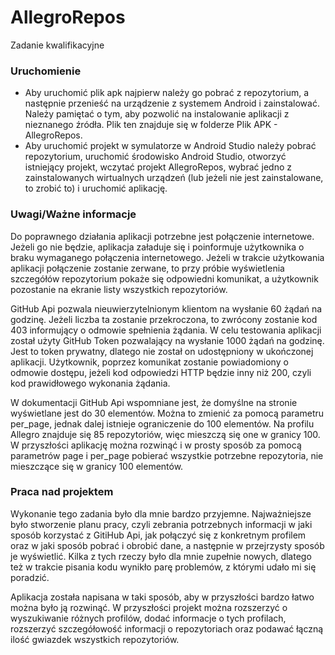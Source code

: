 # AllegroRepos
Zadanie kwalifikacyjne

### Uruchomienie

- Aby uruchomić plik apk najpierw należy go pobrać z repozytorium, a następnie przenieść na urządzenie z systemem Android i zainstalować. Należy pamiętać o tym, aby pozwolić na instalowanie aplikacji z nieznanego źródła. Plik ten znajduje się w folderze Plik APK - AllegroRepos.
- Aby uruchomić projekt w symulatorze w Android Studio należy pobrać repozytorium, uruchomić środowisko Android Studio, otworzyć istniejący projekt, wczytać projekt AllegroRepos, wybrać jedno z zainstalowanych wirtualnych urządzeń (lub jeżeli nie jest zainstalowane, to zrobić to) i uruchomić aplikację.

### Uwagi/Ważne informacje

Do poprawnego działania aplikacji potrzebne jest połączenie internetowe. Jeżeli go nie będzie, aplikacja załaduje się i poinformuje użytkownika o braku wymaganego połączenia internetowego. Jeżeli w trakcie użytkowania aplikacji połączenie zostanie zerwane, to przy próbie wyświetlenia szczegółów repozytorium pokaże się odpowiedni komunikat, a użytkownik pozostanie na ekranie listy wszystkich repozytoriów.

GitHub Api pozwala nieuwierzytelnionym klientom na wysłanie 60 żądań na godzinę. Jeżeli liczba ta zostanie przekroczona, to zwrócony zostanie kod 403 informujący o odmowie spełnienia żądania. W celu testowania aplikacji został użyty GitHub Token pozwalający na wysłanie 1000 żądań na godzinę. Jest to token prywatny, dlatego nie został on udostępniony w ukończonej aplikacji. Użytkownik, poprzez komunikat zostanie powiadomiony o odmowie dostępu, jeżeli kod odpowiedzi HTTP będzie inny niż 200, czyli kod prawidłowego wykonania żądania.

W dokumentacji GitHub Api wspomniane jest, że domyślne na stronie wyświetlane jest do 30 elementów. Można to zmienić za pomocą parametru per_page, jednak dalej istnieje ograniczenie do 100 elementów. Na profilu Allegro znajduje się 85 repozytoriów, więc mieszczą się one w granicy 100. W przyszłości aplikację można rozwinąć i w prosty sposób za pomocą parametrów page i per_page pobierać wszystkie potrzebne repozytoria, nie mieszczące się w granicy 100 elementów.  

### Praca nad projektem
Wykonanie tego zadania było dla mnie bardzo przyjemne. Najważniejsze było stworzenie planu pracy, czyli zebrania potrzebnych informacji w jaki sposób korzystać z GitiHub Api, jak połączyć się z konkretnym profilem oraz w jaki sposób pobrać i obrobić dane, a następnie w przejrzysty sposób je wyświetlić. Kilka z tych rzeczy było dla mnie zupełnie nowych, dlatego też w trakcie pisania kodu wynikło parę problemów, z którymi udało mi się poradzić. 

Aplikacja została napisana w taki sposób, aby w przyszłości bardzo łatwo można było ją rozwinąć. W przyszłości projekt można rozszerzyć o wyszukiwanie różnych profilów, dodać informacje o tych profilach, rozszerzyć szczegółowość informacji o repozytoriach oraz podawać łączną ilość gwiazdek wszystkich repozytoriów.  


